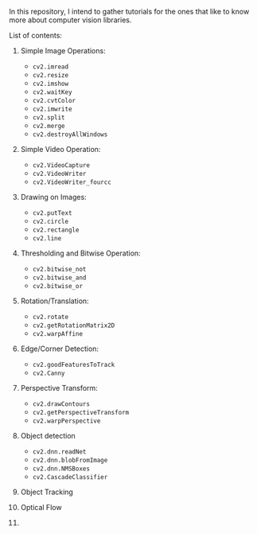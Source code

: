 In this repository, I intend to gather tutorials for the ones that like to know more about computer vision 
libraries.

List of contents:

1. Simple Image Operations:
   - `cv2.imread`
   - `cv2.resize`
   - `cv2.imshow`
   - `cv2.waitKey`
   - `cv2.cvtColor`
   - `cv2.imwrite`
   - `cv2.split`
   - `cv2.merge`
   - `cv2.destroyAllWindows`

2. Simple Video Operation:
   - `cv2.VideoCapture`
   - `cv2.VideoWriter`
   - `cv2.VideoWriter_fourcc`

3. Drawing on Images:
   - `cv2.putText`
   - `cv2.circle`
   - `cv2.rectangle`
   - `cv2.line`

4. Thresholding and Bitwise Operation:
   - `cv2.bitwise_not`
   - `cv2.bitwise_and`
   - `cv2.bitwise_or`

5. Rotation/Translation:
   - `cv2.rotate`
   - `cv2.getRotationMatrix2D`
   - `cv2.warpAffine`

6. Edge/Corner Detection:
   - `cv2.goodFeaturesToTrack`
   - `cv2.Canny`

7. Perspective Transform:
   - `cv2.drawContours` 
   - `cv2.getPerspectiveTransform`
   - `cv2.warpPerspective`

8. Object detection 
   - `cv2.dnn.readNet`
   - `cv2.dnn.blobFromImage`
   - `cv2.dnn.NMSBoxes`
   - `cv2.CascadeClassifier`

9. Object Tracking

10. Optical Flow
11. 
